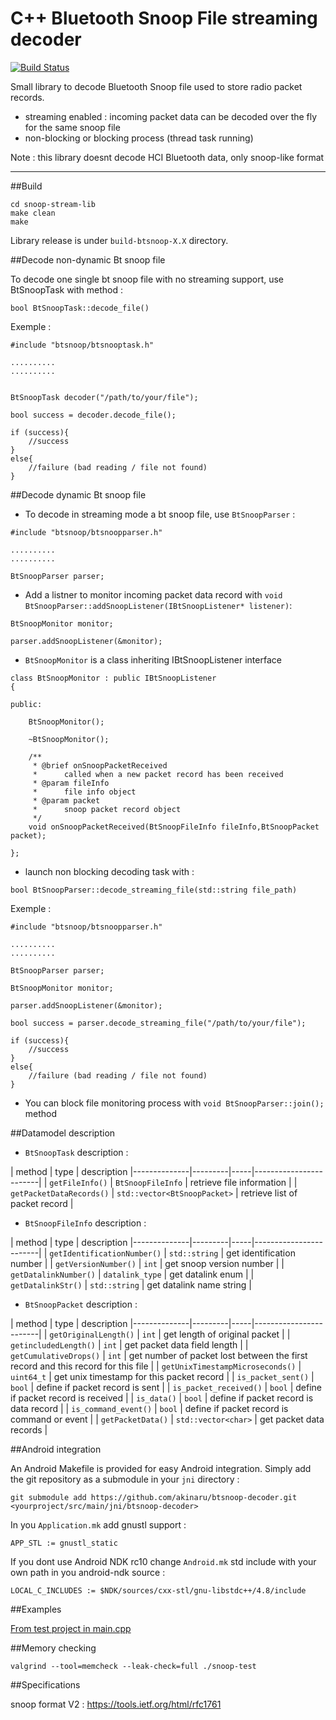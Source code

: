 # C++ Bluetooth Snoop File streaming decoder #

[![Build Status](https://travis-ci.org/akinaru/btsnoop-decoder.svg?branch=master)](https://travis-ci.org/akinaru/btsnoop-decoder)

Small library to decode Bluetooth Snoop file used to store radio packet records.

* streaming enabled : incoming packet data can be decoded over the fly for the same snoop file
* non-blocking or blocking process (thread task running) 

Note : this library doesnt decode HCI Bluetooth data, only snoop-like format

<hr/>

##Build

```
cd snoop-stream-lib
make clean
make
```

Library release is under `build-btsnoop-X.X` directory.


##Decode non-dynamic Bt snoop file

To decode one single bt snoop file with no streaming support, use BtSnoopTask with method :

``bool BtSnoopTask::decode_file() ``

Exemple :

```
#include "btsnoop/btsnooptask.h"

..........
..........


BtSnoopTask decoder("/path/to/your/file");

bool success = decoder.decode_file();

if (success){
	//success
}
else{
	//failure (bad reading / file not found)
}
```

##Decode dynamic Bt snoop file

* To decode in streaming mode a bt snoop file, use ``BtSnoopParser`` :

```
#include "btsnoop/btsnoopparser.h"

..........
..........

BtSnoopParser parser;
```

* Add a listner to monitor incoming packet data record with ``void BtSnoopParser::addSnoopListener(IBtSnoopListener* listener)``:

```
BtSnoopMonitor monitor;

parser.addSnoopListener(&monitor);
```

* `BtSnoopMonitor` is a class inheriting IBtSnoopListener interface

```
class BtSnoopMonitor : public IBtSnoopListener
{

public:

	BtSnoopMonitor();

	~BtSnoopMonitor();

	/**
	 * @brief onSnoopPacketReceived
	 *      called when a new packet record has been received
	 * @param fileInfo
	 *      file info object
	 * @param packet
	 *      snoop packet record object
	 */
	void onSnoopPacketReceived(BtSnoopFileInfo fileInfo,BtSnoopPacket packet);

};
```

* launch non blocking decoding task with :

``bool BtSnoopParser::decode_streaming_file(std::string file_path)``

Exemple : 

```
#include "btsnoop/btsnoopparser.h"

..........
..........

BtSnoopParser parser;

BtSnoopMonitor monitor;

parser.addSnoopListener(&monitor);

bool success = parser.decode_streaming_file("/path/to/your/file");

if (success){
	//success
}
else{
	//failure (bad reading / file not found)
}
```

* You can block file monitoring process with ``void BtSnoopParser::join();`` method

##Datamodel description


* ``BtSnoopTask`` description :

| method     | type        |  description
|--------------|---------|-----|------------------------|
| ``getFileInfo()`` | ``BtSnoopFileInfo`` |  retrieve file information      |
| ``getPacketDataRecords()`` | ``std::vector<BtSnoopPacket>`` |  retrieve list of packet record      |

* ``BtSnoopFileInfo`` description :

| method     | type        |  description
|--------------|---------|-----|------------------------|
| ``getIdentificationNumber()`` | ``std::string`` |  get identification number      |
| ``getVersionNumber()`` | ``int`` |  get snoop version number      |
| ``getDatalinkNumber()`` | ``datalink_type`` |  get datalink enum      |
| ``getDatalinkStr()`` | ``std::string`` |  get datalink name string      |

* ``BtSnoopPacket`` description :

| method     | type        |  description
|--------------|---------|-----|------------------------|
| ``getOriginalLength()`` | ``int`` |  get length of original packet      |
| ``getincludedLength()`` | ``int`` |  get packet data field length     |
| ``getCumulativeDrops()`` | ``int`` |  get number of packet lost between the first record and this record for this file     |
| ``getUnixTimestampMicroseconds()`` | ``uint64_t`` |  get unix timestamp for this packet record     |
| ``is_packet_sent()`` | ``bool`` |  define if packet record is sent    |
| ``is_packet_received()`` | ``bool`` |  define if packet record is received      |
| ``is_data()`` | ``bool`` |  define if packet record is data record      |
| ``is_command_event()`` | ``bool`` |  define if packet record is command or event    |
| ``getPacketData()`` | ``std::vector<char>`` |  get packet data records    |

##Android integration

An Android Makefile is provided for easy Android integration. Simply add the git repository as a submodule in your `jni` directory :

```
git submodule add https://github.com/akinaru/btsnoop-decoder.git <yourproject/src/main/jni/btsnoop-decoder>
```

In you `Application.mk` add gnustl support :

```
APP_STL := gnustl_static 
```

If you dont use Android NDK rc10 change `Android.mk` std include with your own path in you android-ndk source :

```
LOCAL_C_INCLUDES := $NDK/sources/cxx-stl/gnu-libstdc++/4.8/include
```

##Examples

[From test project in main.cpp](https://github.com/akinaru/btsnoop-decoder/blob/master/snoop-stream-test/main.cpp)


##Memory checking

``
valgrind --tool=memcheck --leak-check=full ./snoop-test
``

##Specifications

snoop format V2 : https://tools.ietf.org/html/rfc1761

